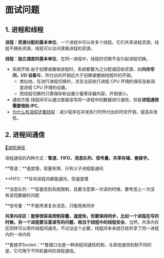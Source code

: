 # 面试问题

## 1. 进程和线程

**进程：资源分配的基本单位**，一个进程中可以有多个线程，它们共享进程资源，线程不拥有资源，线程可以访问隶属进程的资源。

**线程：独立调度的基本单位**，在同一进程中，线程的切换不会引起进程切换。

* 系统开销 由于创建或撤销进程时，系统都要为之分配或回收资源，如**内存空间、I/O 设备**等，所付出的开销远大于创建或撤销线程时的开销。
  * 类似地，在进行进程切换时，涉及当前执行进程 CPU 环境的保存及新调度进程 CPU 环境的设置。
  * 而线程切换时只需保存和设置少量寄存器内容，开销很小。
* 通信方面 线程间可以通过直接读写同一进程中的数据进行通信，但是**进程通信需要借助 IPC**。
* [为什么有进程还要线程](https://blog.csdn.net/N1314N/article/details/93711245)：减少程序在并发执行时所付出的时空开销，提高并发性。

## 2. **进程间通信**

[📌进程通信](ji-chu-zhi-shi/jin-cheng-guan-li.md#jin-cheng-tong-xin)

进程通信的**六**种方式：**管道、FIFO、消息队列、信号量、共享存储、套接字。**

**管道：**速度慢，容量有限，只有父子进程能通讯

**FIFO：**任何进程间都能通讯，但速度慢

**消息队列：**容量受到系统限制，且要注意第一次读的时候，要考虑上一次没有读完数据的问题

**信号量：**不能传递复杂消息，只能用来同步

**共享内存区：**能够很容易控制容量，速度快，但要保持同步，比如一个进程在写的时候，另一个进程要注意读写的问题，相当于线程中的**线程安全**，当然，共享内存区同样可以用作线程间通讯，不过没这个必要，线程间本来就已经共享了同一进程内的一块内存

**套接字Socket：**套接口也是一种进程间通信机制，与其他通信机制不同的是，它可用于不同机器间的进程通信。



